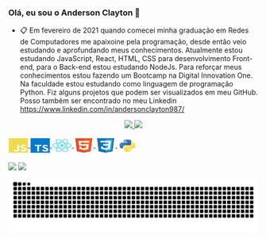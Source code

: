 ### Olá, eu sou o Anderson Clayton 👋

- 📋 Em fevereiro de 2021 quando comecei minha graduação em Redes de Computadores me apaixoine pela programação, desde então veio estudando e aprofundando meus conhecimentos.    Atualmente estou estudando JavaScript, React, HTML, CSS para desenvolvimento Front-end, para o Back-end estou estudando NodeJs. Para reforçar meus conhecimentos estou fazendo um  Bootcamp na Digital Innovation One. Na faculdade estou estudando como linguagem de programação Python. Fiz alguns projetos que podem ser visualizados em meu GitHub. Posso também ser encontrado no meu Linkedin https://www.linkedin.com/in/andersonclayton987/

<div align="center">
  <a href="https://github.com/andersonclayton987">
  <img height="150em" src="https://github-readme-stats.vercel.app/api?username=andersonclayton987&show_icons=true&theme=dark&include_all_commits=true&count_private=true"/>
  <img height="150em" src="https://github-readme-stats.vercel.app/api/top-langs/?username=andersonclayton987&layout=compact&langs_count=7&theme=dark"/>
</div>
  
<div style="display: inline_block"><br>
  <img align="center" alt="Js" height="30" width="40" src="https://raw.githubusercontent.com/devicons/devicon/master/icons/javascript/javascript-plain.svg">
  <img align="center" alt="Ts" height="30" width="40" src="https://raw.githubusercontent.com/devicons/devicon/master/icons/typescript/typescript-plain.svg">
  <img align="center" alt="React" height="30" width="40" src="https://raw.githubusercontent.com/devicons/devicon/master/icons/react/react-original.svg">
  <img align="center" alt="HTML" height="30" width="40" src="https://raw.githubusercontent.com/devicons/devicon/master/icons/html5/html5-original.svg">
  <img align="center" alt="CSS" height="30" width="40" src="https://raw.githubusercontent.com/devicons/devicon/master/icons/css3/css3-original.svg">
  <img align="center" alt="Python" height="30" width="40" src="https://raw.githubusercontent.com/devicons/devicon/master/icons/python/python-original.svg">
 
</div>
  </br>

<div>
  <a href = "mailto:andersonclayton987@gmail.com"><img align="center" src="https://img.shields.io/badge/Gmail-D14836?style=for-the-badge&logo=gmail&logoColor=white" target="_blank"></a>
  <a href="https://www.linkedin.com/in/andersonclayton987" target="_blank"><img align="center" src="https://img.shields.io/badge/-LinkedIn-%230077B5?style=for-the-badge&logo=linkedin&logoColor=white" target="_blank"></a>
  
 
  ![Snake animation](https://github.com/andersonclayton987/andersonclayton987/blob/output/github-contribution-grid-snake.svg)
 
</div>  
